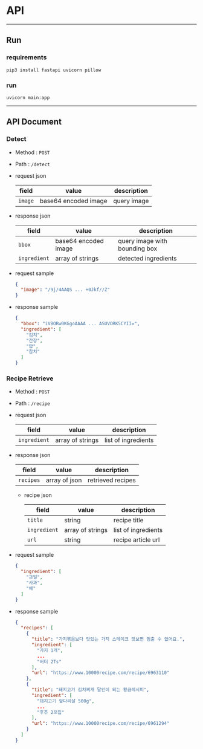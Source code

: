 # API

---

## Run

### requirements
```shell
pip3 install fastapi uvicorn pillow
```

### run
```shell
uvicorn main:app
```

---

## API Document

### Detect

- Method : `POST`
- Path : `/detect`
- request json

    | field | value                |description|
    |-------|----------------------|---|
    | `image` | base64 encoded image |query image|

- response json

    | field | value               |description|
    |-------|---------------------|--|
    | `bbox` | base64 encoded image|query image with bounding box|
    | `ingredient`| array of strings|detected ingredients|

- request sample
    ```json
    {
      "image": "/9j/4AAQS ... +0Jkf//Z"
    }
    ```

- response sample
    ```json
    {
      "bbox": "iVBORw0KGgoAAAA ... ASUVORK5CYII=", 
      "ingredient": [
        "김치", 
        "간장", 
        "밥", 
        "참치"
      ]
    }
    ```

### Recipe Retrieve


- Method : `POST`
- Path : `/recipe`
- request json

    | field      | value           | description         |
    |------------|-----------------|---------------------|
    | `ingredient` | array of strings | list of ingredients |

- response json

    | field   | value        | description       |
    |---------|--------------|-------------------|
    | `recipes` | array of json | retrieved recipes |
  - recipe json

    | field | value            | description        |
    |-------|------------------|--------------------|
    | `title` | string           | recipe title       |
    | `ingredient` | array of strings | list of ingredients         |
    | `url`   | string           | recipe article url |
    


- request sample
    ```json
    {
      "ingredient": [
        "과일", 
        "사과", 
        "배"
      ]
    }
    ```

- response sample
    ```json
    {
      "recipes": [
        {
          "title": "가지볶음보다 맛있는 가지 스테이크 맛보면 멈출 수 없어요.",
          "ingredient": [
            "가지 1개",
            ...
            "버터 2Ts"
          ],
          "url": "https://www.10000recipe.com/recipe/6963110"
        },
        {
          "title": "돼지고기 김치찌개 달인이 되는 황금레시피",
          "ingredient": [
            "돼지고기 앞다리살 500g",
            ...
            "후추 2꼬집"
          ],
          "url": "https://www.10000recipe.com/recipe/6961294"
        }
      ]
    }
    
    ```



